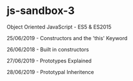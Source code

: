 # js-sandbox-3
Object Oriented JavaScript - ES5 &amp; ES2015

25/06/2019 - Constructors and the 'this' Keyword

26/06/2018 - Built in constructors

27/06/2019 - Prototypes Explained

28/06/2019 - Prototypal Inheritence
